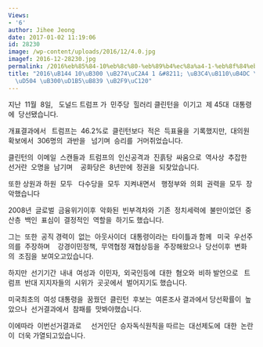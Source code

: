 ```yaml
---
Views:
- '6'
author: Jihee Jeong
date: 2017-01-02 11:19:06
id: 28230
image: /wp-content/uploads/2016/12/4.0.jpg
imagef: 2016-12-28230.jpg
permalink: /2016%eb%85%84-10%eb%8c%80-%eb%89%b4%ec%8a%a4-1-%eb%8f%84%eb%84%90%eb%93%9c-%ed%8a%b8%eb%9f%bc%ed%94%84-%eb%8c%80%ed%86%b5%eb%a0%b9-%eb%8b%b9%ec%84%a0/
title: "2016\uB144 10\uB300 \uB274\uC2A4 1 &#8211; \uB3C4\uB110\uB4DC \uD2B8\uB7FC\
  \uD504 \uB300\uD1B5\uB839 \uB2F9\uC120"
---
```


지난  11월  8일,   도널드 트럼프 가  민주당  힐러리 클린턴을  이기고  제 45대  대통령에  당선됐습니다.

개표결과에서   트럼프는  46.2%로  클린턴보다  적은  득표율을  기록했지만,  대의원확보에서  306명의  과반을   넘기며  승리를  거머쥐었습니다.

클린턴의  이메일  스캔들과  트럼프의  인신공격과  진흙탕  싸움으로  역사상  추잡한 선거란  오명을  남기며    공화당은  8년만에  정권을  되찾았습니다.

또한 상원과 하원  모두   다수당을  모두  지켜내면서   행정부와  의회  권력을  모두  장악했습니다

2008년  글로벌  금융위기이후  악화된  빈부격차와  기존  정치세력에  불만이었던  중산층  백인  표심이  결정적인  역할을  하기도 했습니다.

그는  또한  공직 경력이  없는  아웃사이더  대통령이라는  타이틀과 함께   미국  우선주의를  주장하며    강경이민정책,  무역협정 재협상등을  주장해왔으나  당선이후  변화의  조짐을  보여오고있습니다.

하지만  선기기간  내내  여성과  이민자,  외국인등에  대한  혐오와  비하 발언으로   트럼프  반대 지지자들의  시위가  곳곳에서  벌어지기도 했습니다.

미국최초의  여성 대통령을  꿈꿨던  클린턴  후보는  여론조사 결과에서 당선확률이  높았으나  선거결과에서  참패를  맛봐야했습니다.

이에따라  이번선거결과로     선거인단  승자독식원칙을 따르는  대선제도에  대한  논란이  더욱 가열되고있습니다.

&nbsp;
